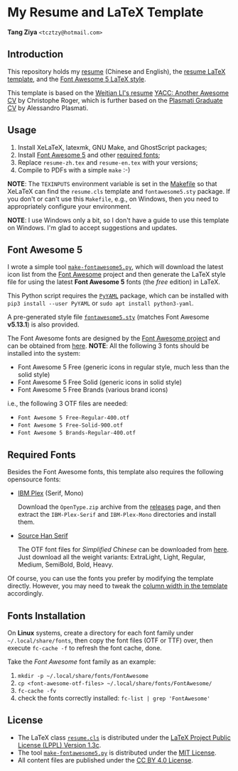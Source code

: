 My Resume and LaTeX Template
============================

**Tang Ziya** `<tcztzy@hotmail.com>`

Introduction
------------
This repository holds my [resume](resume-zh+en.pdf) (Chinese and English),
the [resume LaTeX template](resume.cls),
and the [Font Awesome 5 LaTeX style](fontawesome5/fontawesome5.sty).

This template is based on the
[Weitian LI's resume](https://github.com/liweitianux/resume)
[YACC: Another Awesome CV](https://github.com/darwiin/yaac-another-awesome-cv)
by Christophe Roger, which is further based on the
[Plasmati Graduate CV](https://www.latextemplates.com/template/plasmati-graduate-cv)
by Alessandro Plasmati.

Usage
-----
1. Install XeLaTeX, latexmk, GNU Make, and GhostScript packages;
2. Install [Font Awesome 5](#font-awesome-5) and
   other [required fonts](#required-fonts);
3. Replace `resume-zh.tex` and `resume-en.tex` with your versions;
4. Compile to PDFs with a simple `make` :-)

**NOTE**:
The `TEXINPUTS` environment variable is set in the [Makefile](Makefile#L10)
so that XeLaTeX can find the `resume.cls` template and `fontawesome5.sty`
package.  If you don't or can't use this `Makefile`, e.g., on Windows,
then you need to appropriately configure your environment.

**NOTE**:
I use Windows only a bit, so I don't have a guide to use this template on
Windows.  I'm glad to accept suggestions and updates.

Font Awesome 5
--------------
I wrote a simple tool [`make-fontawesome5.py`](fontawesome5/make-fontawesome5.py),
which will download the latest icon list from the
[Font Awesome](https://github.com/FortAwesome/Font-Awesome) project
and then generate the LaTeX style file for using the latest
**Font Awesome 5** fonts (the *free* edition) in LaTeX.

This Python script requires the [`PyYAML`](https://github.com/yaml/pyyaml)
package, which can be installed with `pip3 install --user PyYAML`
or `sudo apt install python3-yaml`.

A pre-generated style file [`fontawesome5.sty`](fontawesome5/fontawesome5.sty)
(matches Font Awesome **v5.13.1**) is also provided.

The Font Awesome fonts are designed by the
[Font Awesome project](https://fontawesome.com/)
and can be obtained from [here](https://fontawesome.com/how-to-use/on-the-desktop).
**NOTE**:
All the following 3 fonts should be installed into the system:
* Font Awesome 5 Free
  (generic icons in regular style, much less than the solid style)
* Font Awesome 5 Free Solid
  (generic icons in solid style)
* Font Awesome 5 Free Brands
  (various brand icons)

i.e., the following 3 OTF files are needed:
* `Font Awesome 5 Free-Regular-400.otf`
* `Font Awesome 5 Free-Solid-900.otf`
* `Font Awesome 5 Brands-Regular-400.otf`

Required Fonts
--------------
Besides the Font Awesome fonts, this template also requires the following
opensource fonts:

* [IBM Plex](https://github.com/IBM/plex) (Serif, Mono)

  Download the `OpenType.zip` archive from the
  [releases](https://github.com/IBM/plex/releases) page,
  and then extract the `IBM-Plex-Serif` and `IBM-Plex-Mono` directories
  and install them.

* [Source Han Serif](https://github.com/adobe-fonts/source-han-serif)

  The OTF font files for *Simplified Chinese* can be downloaded from
  [here](https://github.com/adobe-fonts/source-han-serif/tree/release/OTF/SimplifiedChinese).
  Just download all the weight variants:
  ExtraLight, Light, Regular, Medium, SemiBold, Bold, Heavy.

Of course, you can use the fonts you prefer by modifying the template directly.
However, you may need to tweak the
[column width in the template](resume.cls#L158)
accordingly.

Fonts Installation
------------------
On **Linux** systems, create a directory for each font family under
`~/.local/share/fonts`, then copy the font files (OTF or TTF) over,
then execute `fc-cache -f` to refresh the font cache, done.

Take the *Font Awesome* font family as an example:

1. `mkdir -p ~/.local/share/fonts/FontAwesome`
2. `cp <font-awesome-otf-files> ~/.local/share/fonts/FontAwesome/`
3. `fc-cache -fv`
4. check the fonts correctly installed: `fc-list | grep 'FontAwesome'`

License
-------
* The LaTeX class [`resume.cls`](resume.cls) is distributed under the
  [LaTeX Project Public License (LPPL) Version 1.3c](https://www.latex-project.org/lppl.txt).
* The tool [`make-fontawesome5.py`](fontawesome5/make-fontawesome5.py)
  is distributed under the
  [MIT License](https://opensource.org/licenses/MIT).
* All content files are published under the
  [CC BY 4.0 License](https://creativecommons.org/licenses/by/4.0/).
